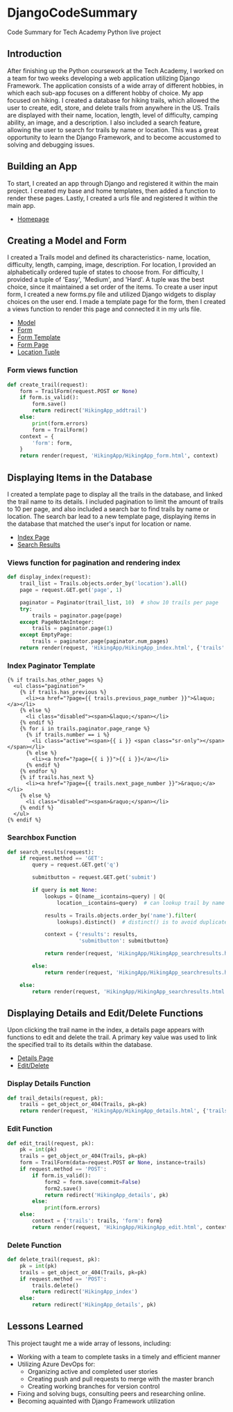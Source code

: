 # DjangoCodeSummary
Code Summary for Tech Academy Python live project

## Introduction
After finishing up the Python coursework at the Tech Academy, I worked on a team for two weeks developing a web application utilizing Django Framework. The application consists of a wide array of different hobbies, in which each sub-app focuses on a different hobby of choice. 
My app focused on hiking. I created a database for hiking trails, which allowed the user to create, edit, store, and delete trails from anywhere in the US. Trails are displayed with their name, location, length, level of difficulty, camping ability, an image, and a description. I also included a search feature, allowing the user to search for trails by name or location. 
This was a great opportunity to learn the Django Framework, and to become accustomed to solving and debugging issues. 

## Building an App
To start, I created an app through Django and registered it within the main project. I created my base and home templates, then added a function to render these pages. Lastly, I created a urls file and registered it within the main app. 
* [Homepage](https://github.com/CJScanlan/DjangoCodeSummary/blob/main/Code%20Snippets/InitialHomepage.png)


## Creating a Model and Form
I created a Trails model and defined its characteristics- name, location, difficulty, length, camping, image, description. For location, I provided an alphabetically ordered tuple of states to choose from. For difficulty, I provided a tuple of 'Easy', 'Medium', and 'Hard'. A tuple was the best choice, since it maintained a set order of the items.
To create a user input form, I created a new forms.py file and utilized Django widgets to display choices on the user end. I made a template page for the form, then I created a views function to render this page and connected it in my urls file.

* [Model](https://github.com/CJScanlan/DjangoCodeSummary/blob/main/Code%20Snippets/Model.png)
* [Form](https://github.com/CJScanlan/DjangoCodeSummary/blob/main/Code%20Snippets/Form.png)
* [Form Template](https://github.com/CJScanlan/DjangoCodeSummary/blob/main/Code%20Snippets/FormTemplate.png)
* [Form Page](https://github.com/CJScanlan/DjangoCodeSummary/blob/main/Code%20Snippets/HTMLForm.png)
* [Location Tuple](https://github.com/CJScanlan/DjangoCodeSummary/blob/main/Code%20Snippets/LocationTuple.png)

### Form views function
```python
def create_trail(request):
    form = TrailForm(request.POST or None)
    if form.is_valid():
        form.save()
        return redirect('HikingApp_addtrail')
    else:
        print(form.errors)
        form = TrailForm()
    context = {
        'form': form,
    }
    return render(request, 'HikingApp/HikingApp_form.html', context)
```

## Displaying Items in the Database
I created a template page to display all the trails in the database, and linked the trail name to its details. I included pagination to limit the amount of trails to 10 per page, and also included a search bar to find trails by name or location. The search bar lead to a new template page, displaying items in the database that matched the user's input for location or name. 
* [Index Page](https://github.com/CJScanlan/DjangoCodeSummary/blob/main/Code%20Snippets/Index.png)
* [Search Results](https://github.com/CJScanlan/DjangoCodeSummary/blob/main/Code%20Snippets/SearchResults.png)

### Views function for pagination and rendering index
```python
def display_index(request):
    trail_list = Trails.objects.order_by('location').all()
    page = request.GET.get('page', 1)

    paginator = Paginator(trail_list, 10)  # show 10 trails per page
    try:
        trails = paginator.page(page)
    except PageNotAnInteger:
        trails = paginator.page(1)
    except EmptyPage:
        trails = paginator.page(paginator.num_pages)
    return render(request, 'HikingApp/HikingApp_index.html', {'trails': trails})
```

### Index Paginator Template
```
{% if trails.has_other_pages %}
  <ul class="pagination">
    {% if trails.has_previous %}
      <li><a href="?page={{ trails.previous_page_number }}">&laquo;</a></li>
    {% else %}
      <li class="disabled"><span>&laquo;</span></li>
    {% endif %}
    {% for i in trails.paginator.page_range %}
      {% if trails.number == i %}
        <li class="active"><span>{{ i }} <span class="sr-only"></span></span></li>
      {% else %}
        <li><a href="?page={{ i }}">{{ i }}</a></li>
      {% endif %}
    {% endfor %}
    {% if trails.has_next %}
      <li><a href="?page={{ trails.next_page_number }}">&raquo;</a></li>
    {% else %}
      <li class="disabled"><span>&raquo;</span></li>
    {% endif %}
  </ul>
{% endif %}
```

### Searchbox Function
```python
def search_results(request):
    if request.method == 'GET':
        query = request.GET.get('q')

        submitbutton = request.GET.get('submit')

        if query is not None:
            lookups = Q(name__icontains=query) | Q(
                location__icontains=query)  # can lookup trail by name or location only

            results = Trails.objects.order_by('name').filter(
                lookups).distinct()  # distinct() is to avoid duplicate results

            context = {'results': results,
                       'submitbutton': submitbutton}

            return render(request, 'HikingApp/HikingApp_searchresults.html', context)

        else:
            return render(request, 'HikingApp/HikingApp_searchresults.html')

    else:
        return render(request, 'HikingApp/HikingApp_searchresults.html')
```

## Displaying Details and Edit/Delete Functions
Upon clicking the trail name in the index, a details page appears with functions to edit and delete the trail. A primary key value was used to link the specified trail to its details within the database. 
* [Details Page](https://github.com/CJScanlan/DjangoCodeSummary/blob/main/Code%20Snippets/Details.png)
* [Edit/Delete](https://github.com/CJScanlan/DjangoCodeSummary/blob/main/Code%20Snippets/Edit.png)
### Display Details Function
```python
def trail_details(request, pk):
    trails = get_object_or_404(Trails, pk=pk)
    return render(request, 'HikingApp/HikingApp_details.html', {'trails': trails})
```
### Edit Function
```python
def edit_trail(request, pk):
    pk = int(pk)
    trails = get_object_or_404(Trails, pk=pk)
    form = TrailForm(data=request.POST or None, instance=trails)
    if request.method == 'POST':
        if form.is_valid():
            form2 = form.save(commit=False)
            form2.save()
            return redirect('HikingApp_details', pk)
        else:
            print(form.errors)
    else:
        context = {'trails': trails, 'form': form}
        return render(request, 'HikingApp/HikingApp_edit.html', context)
```

### Delete Function
```python
def delete_trail(request, pk):
    pk = int(pk)
    trails = get_object_or_404(Trails, pk=pk)
    if request.method == 'POST':
        trails.delete()
        return redirect('HikingApp_index')
    else:
        return redirect('HikingApp_details', pk)
```

## Lessons Learned
This project taught me a wide array of lessons, including:
* Working with a team to complete tasks in a timely and efficient manner
* Utilizing Azure DevOps for:
    * Organizing active and completed user stories
    * Creating push and pull requests to merge with the master branch
    * Creating working branches for version control
* Fixing and solving bugs, consulting peers and researching online.
* Becoming aquainted with Django Framework utilization

